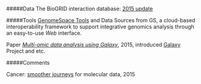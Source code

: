 #####Data
The BioGRID interaction database: [2015 update](http://nar.oxfordjournals.org/content/early/2014/11/26/nar.gku1204.full)

#####Tools
[GenomeSpace Tools](http://www.genomespace.org/support/tools) and Data Sources from GS, a cloud-based interoperability framework to support integrative genomics analysis through an easy-to-use *Web* interface.

Paper [*Multi-omic data analysis using Galaxy*](http://www.nature.com/nbt/journal/v33/n2/full/nbt.3134.html), 2015, introduced 
[Galaxy](https://wiki.galaxyproject.org/FrontPage) Project and etc.

#####Comments

Cancer: [smoother journeys](http://www.nature.com/nmeth/journal/v12/n4/full/nmeth.3332.html#ref1) for molecular data, 2015
